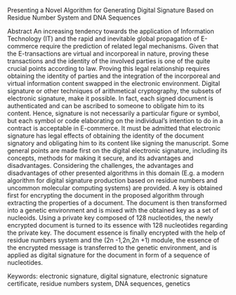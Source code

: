 Presenting a Novel Algorithm for Generating Digital Signature Based on Residue Number System and DNA Sequences

Abstract
	An increasing tendency towards the application of Information Technology (IT) and the rapid and inevitable global propagation of 
	E-commerce require the prediction of related legal mechanisms. Given that the E-transactions are virtual and incorporeal in nature, 
	proving these transactions and the identity of the involved parties is one of the quite crucial points according to law. Proving 
	this legal relationship requires obtaining the identity of parties and the integration of the incorporeal and virtual information 
	content swapped in the electronic environment. Digital signature or other techniques of arithmetical cryptography, the subsets of 
	electronic signature, make it possible. In fact, each signed document is authenticated and can be ascribed to someone to obligate 
	him to its content. Hence, signature is not necessarily a particular figure or symbol, but each symbol or code elaborating on the 
	individual’s intention to do in a contract is acceptable in E-commerce. It must be admitted that electronic signature has legal 
	effects of obtaining the identity of the document signatory and obligating him to its content like signing the manuscript. 
	Some general points are made first on the digital electronic signature, including its concepts, methods for making it secure, 
	and its advantages and disadvantages. Considering the challenges, the advantages and disadvantages of other presented algorithms 
	in this domain (E.g. a modern algorithm for digital signature production based on residue numbers and uncommon molecular 
	computing systems) are provided. A key is obtained first for encrypting the document in the proposed algorithm through 
	extracting the properties of a document. The document is then transformed into a genetic environment and is mixed with 
	the obtained key as a set of nucleoids. Using a private key composed of 128 nucleotides, the newly encrypted document is 
	turned to its essence with 128 nucleotides regarding the private key. The document essence is finally encrypted with the 
	help of residue numbers system and the (2n -1,2n,2n +1) module, the essence of the encrypted message is transferred to the 
	genetic environment, and is applied as digital signature for the document in form of a sequence of nucleotides.

Keywords: electronic signature, digital signature, electronic signature certificate, residue numbers system, DNA sequences, genetics
